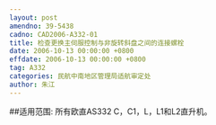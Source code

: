 ```yaml
---
layout: post
amendno: 39-5438
cadno: CAD2006-A332-01
title: 检查更换主伺服控制与非旋转斜盘之间的连接螺栓
date: 2006-10-13 00:00:00 +0800
effdate: 2006-10-13 00:00:00 +0800
tag: A332
categories: 民航中南地区管理局适航审定处
author: 朱江
---
```


##适用范围:
所有欧直AS332 C，C1，L，L1和L2直升机。

